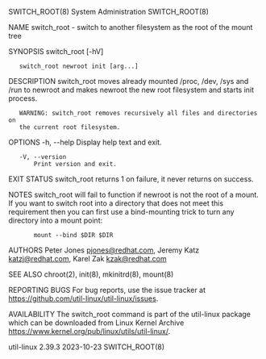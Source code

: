 SWITCH_ROOT(8)               System Administration              SWITCH_ROOT(8)

NAME
       switch_root - switch to another filesystem as the root of the mount
       tree

SYNOPSIS
       switch_root [-hV]

       switch_root newroot init [arg...]

DESCRIPTION
       switch_root moves already mounted /proc, /dev, /sys and /run to newroot
       and makes newroot the new root filesystem and starts init process.

       WARNING: switch_root removes recursively all files and directories on
       the current root filesystem.

OPTIONS
       -h, --help
           Display help text and exit.

       -V, --version
           Print version and exit.

EXIT STATUS
       switch_root returns 1 on failure, it never returns on success.

NOTES
       switch_root will fail to function if newroot is not the root of a
       mount. If you want to switch root into a directory that does not meet
       this requirement then you can first use a bind-mounting trick to turn
       any directory into a mount point:

           mount --bind $DIR $DIR

AUTHORS
       Peter Jones <pjones@redhat.com>, Jeremy Katz <katzj@redhat.com>, Karel
       Zak <kzak@redhat.com>

SEE ALSO
       chroot(2), init(8), mkinitrd(8), mount(8)

REPORTING BUGS
       For bug reports, use the issue tracker at
       https://github.com/util-linux/util-linux/issues.

AVAILABILITY
       The switch_root command is part of the util-linux package which can be
       downloaded from Linux Kernel Archive
       <https://www.kernel.org/pub/linux/utils/util-linux/>.

util-linux 2.39.3                 2023-10-23                    SWITCH_ROOT(8)
